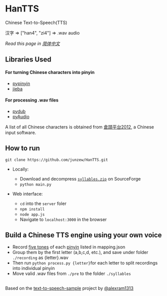 # HanTTS

Chinese Text-to-Speech(TTS)

汉字 => ["han4", "zi4"] => .wav audio

*Read this page in [简体中文](https://github.com/junzew/HanTTS/blob/master/README.zh.md)*
## Libraries Used

#### For turning Chinese characters into pinyin
- [pypinyin](https://github.com/mozillazg/python-pinyin)
- [jieba](https://github.com/fxsjy/jieba)

#### For processing .wav files
- [pydub](https://github.com/jiaaro/pydub)
- [pyAudio](https://people.csail.mit.edu/hubert/pyaudio/)

A list of all Chinese characters is obtained from [倉頡平台2012](https://chinese.stackexchange.com/questions/22484/list-of-all-traditional-chinese-characters), a Chinese input software.

## How to run
`git clone https://github.com/junzew/HanTTS.git`

- Locally:
	- Download and decompress [`syllables.zip`](https://sourceforge.net/projects/hantts/files/?source=navbar) on SourceForge
	- `python main.py`

- Web interface:
	- `cd` into the `server` foler
	- `npm install`
	- `node app.js`
	- Navigate to `localhost:3000` in the browser

## Build a Chinese TTS engine using your own voice
- Record [five tones](https://en.wikipedia.org/wiki/Pinyin#Tones) of each [pinyin](https://en.wikipedia.org/wiki/Pinyin_table) listed in mapping.json
- Group them by the first letter (a,b,c,d, etc.), and save under folder `./recording` as {letter}.wav
- Then run `python process.py {letter}`for each letter to split recordings into individual pinyin
- Move valid .wav files from `./pre` to the folder `./syllables`

##
Based on the [text-to-speech-sample](https://github.com/alexram1313/text-to-speech-sample) project by [@alexram1313](https://github.com/alexram1313)